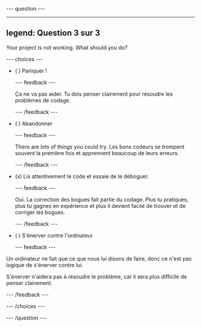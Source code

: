 
--- question ---

---
legend: Question 3 sur 3
---

Your project is not working. What should you do?

--- choices ---

- ( ) Paniquer !

  --- feedback ---

  Ça ne va pas aider. Tu dois penser clairement pour résoudre les problèmes de codage.

  --- /feedback ---

- ( ) Abandonner

  --- feedback ---

  There are lots of things you could try. Les bons codeurs se trompent souvent la première fois et apprennent beaucoup de leurs erreurs.

  --- /feedback ---

- (x) Lis attentivement le code et essaie de le déboguer.

  --- feedback ---

  Oui. La correction des bogues fait partie du codage. Plus tu pratiques, plus tu gagnes en expérience et plus il devient facile de trouver et de corriger les bogues.

  --- /feedback ---

- ( ) S'énerver contre l'ordinateur

  --- feedback ---

Un ordinateur ne fait que ce que nous lui disons de faire, donc ce n'est pas logique de s'énerver contre lui.

S'énerver n'aidera pas à résoudre le problème, car il sera plus difficile de penser clairement.

  --- /feedback ---

--- /choices ---

--- /question ---
